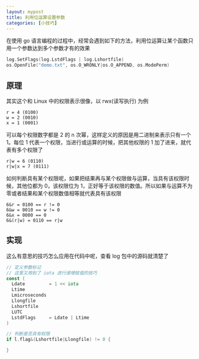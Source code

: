 ```yaml
---
layout: mypost
title: 利用位运算设置参数
categories: [小技巧]
---
```


在使用 go 语言编程的过程中，经常会遇到如下的方法，利用位运算让某个函数只用一个参数达到多个参数才有的效果

```go
log.SetFlags(log.LstdFlags | log.Lshortfile)
os.OpenFile("demo.txt", os.O_WRONLY|os.O_APPEND, os.ModePerm)
```

## 原理

其实这个和 Linux 中的权限表示很像，以 rwx(读写执行) 为例

```
r = 4 (0100)
w = 2 (0010)
x = 1 (0001)
```

可以每个权限数字都是 2 的 n 次幂，这样定义的原因是用二进制来表示只有一个 1。每位 1 代表一个权限，当进行或运算的时候，把其他权限的 1 加了进来，就代表有多个权限了

```
r|w = 6 (0110)
r|w|x = 7 (0111)
```

如何判断具有某个权限呢，如果把结果再与某个权限做与运算，当具有该权限时候，其他位都为 0，该权限位为 1，正好等于该权限的数值。所以如果与运算不为零或者结果和某个权限数值相等就代表具有该权限

```
6&r = 0100 == r != 0
6&w = 0010 == w != 0
6&x = 0000 == 0
6&(r|w) = 0110 == r|w
```

## 实现

这么有意思的技巧怎么应用在代码中呢，查看 log 包中的源码就清楚了

```go
// 定义参数标记
// 这里又用到了 iota 进行递增赋值的技巧
const (
  Ldate         = 1 << iota
  Ltime
  Lmicroseconds
  Llongfile
  Lshortfile
  LUTC
  LstdFlags     = Ldate | Ltime
)

// 判断是否具有权限
if l.flag&(Lshortfile|Llongfile) != 0 {

}
```
